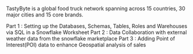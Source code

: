 TastyByte is a global food truck network spanning across 15 countries, 30 major cities and 15 core brands. 

Part 1 : Setting up the Databases, Schemas, Tables, Roles and Warehouses via SQL in a Snowflake Worksheet
Part 2 : Data Collaboration with external weather data from the snowflake marketplace
Part 3 : Adding Point of Interest(POI) data to enhance Geospatial analysis of sales
